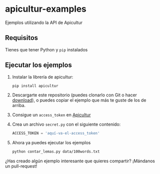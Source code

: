 # apicultur-examples
Ejemplos utilizando la API de Apicultur


## Requisitos
Tienes que tener Python y `pip` instalados

## Ejecutar los ejemplos
 1. Instalar la librería de apicultur:

    ```python
    pip install apicultur
    ```
    
 2. Descargarte este repositorio (puedes clonarlo con Git o hacer [download](https://github.com/Lingwars/apicultur-examples/archive/master.zip)), o puedes copiar el ejemplo que más te guste de los de arriba.
 3. Consigue un `access_token` en [Apicultur](https://store.apicultur.com)
 4. Crea un archivo `secret.py` con el siguiente contenido:

    ```python
    ACCESS_TOKEN = 'aquí-va-el-access_token'
    ```
    
 5. Ahora ya puedes ejecutar los ejemplos
 
    ```bash
    python contar_lemas.py data/100words.txt
    ```

¿Has creado algún ejemplo interesante que quieres compartir? ¡Mándanos un pull-request!
